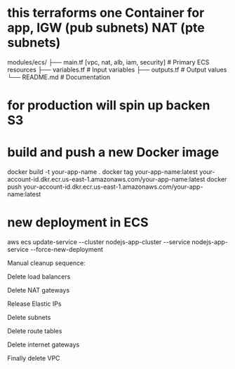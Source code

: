 # this terraforms one Container for app, IGW (pub subnets) NAT (pte subnets)
modules/ecs/
├── main.tf [vpc, nat, alb, iam, security] # Primary ECS resources
├── variables.tf     # Input variables
├── outputs.tf       # Output values
└── README.md        # Documentation

# for production will spin up backen S3

# build and push a new Docker image
docker build -t your-app-name .
docker tag your-app-name:latest your-account-id.dkr.ecr.us-east-1.amazonaws.com/your-app-name:latest
docker push your-account-id.dkr.ecr.us-east-1.amazonaws.com/your-app-name:latest

# new deployment in ECS
aws ecs update-service --cluster nodejs-app-cluster --service nodejs-app-service --force-new-deployment

Manual cleanup sequence:

Delete load balancers

Delete NAT gateways

Release Elastic IPs

Delete subnets

Delete route tables

Delete internet gateways

Finally delete VPC
